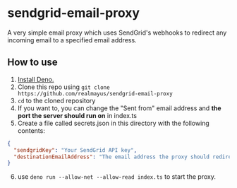 # sendgrid-email-proxy
A very simple email proxy which uses SendGrid's webhooks to redirect any incoming email to a specified email address.


## How to use
1. [Install Deno.](https://deno.land)
2. Clone this repo using `git clone https://github.com/realmayus/sendgrid-email-proxy`
3. `cd` to the cloned repository
4. If you want to, you can change the "Sent from" email address and **the port the server should run on** in index.ts
5. Create a file called secrets.json in this directory with the following contents:
  ```json
  {
    "sendgridKey": "Your SendGrid API key",
    "destinationEmailAddress": "The email address the proxy should redirect incoming emails to"
  }
  ```
6. use `deno run --allow-net --allow-read index.ts` to start the proxy.
